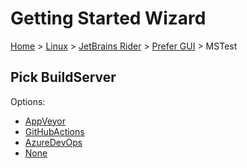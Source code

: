 <!--
GENERATED FILE - DO NOT EDIT
This file was generated by [MarkdownSnippets](https://github.com/SimonCropp/MarkdownSnippets).
Source File: /docs/mdsource/wiz/Linux_Rider_Gui_MSTest.source.md
To change this file edit the source file and then run MarkdownSnippets.
-->

# Getting Started Wizard

[Home](/docs/wiz/readme.md) > [Linux](Linux.md) > [JetBrains Rider](Linux_Rider.md) > [Prefer GUI](Linux_Rider_Gui.md) > MSTest

## Pick BuildServer

Options:
 * [AppVeyor](Linux_Rider_Gui_MSTest_AppVeyor.md)
 * [GitHubActions](Linux_Rider_Gui_MSTest_GitHubActions.md)
 * [AzureDevOps](Linux_Rider_Gui_MSTest_AzureDevOps.md)
 * [None](Linux_Rider_Gui_MSTest_None.md)
